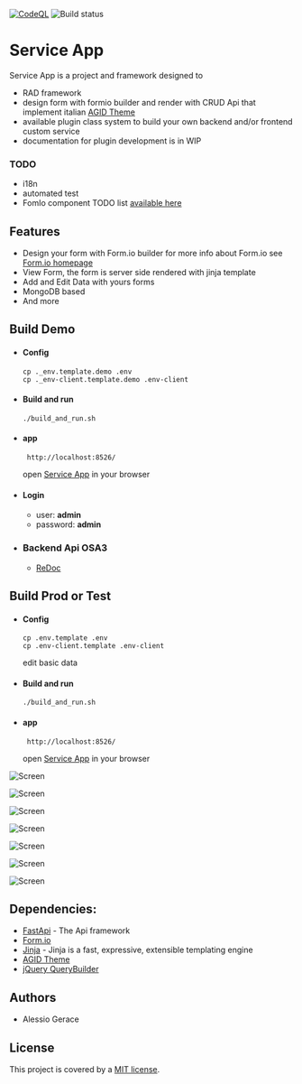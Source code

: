 [![CodeQL](https://github.com/INRIM/service-app/workflows/CodeQL/badge.svg)](https://github.com/INRIM/service-app/actions?query=workflow%3ACodeQL "Code quality workflow status")
![Build status](https://img.shields.io/github/license/INRIM/service-app)
# Service App

Service App is a project and framework designed to

- RAD framework
- design form with formio builder and render with CRUD Api that implement
  italian [AGID Theme](https://github.com/italia/bootstrap-italia/)
- available plugin class system to build your own backend and/or frontend custom service
- documentation for plugin development is in WIP

### TODO

- i18n
- automated test
- FomIo component TODO list [available here](https://github.com/INRIM/service-app/blob/master/web-client/core/themes/italia/README.md)

## Features

- Design your form with Form.io builder for more info about Form.io see [Form.io homepage](https://www.form.io)
- View Form, the form is server side rendered with jinja template
- Add and Edit Data with yours forms
- MongoDB based
- And more

## Build Demo

- #### Config

    ```
    cp ._env.template.demo .env
    cp ._env-client.template.demo .env-client
    ```

- #### Build and run
    ```
    ./build_and_run.sh
    ```

- #### app
    ```
     http://localhost:8526/
    ```
  open [Service App](http://localhost:8526/login/) in your browser 
  
- #### Login 
  
   - user:  **admin**
   - password: **admin**
  
- ### Backend Api OSA3
 
  - [ReDoc](http://localhost:8225/redoc)

## Build Prod or Test

- #### Config
    ```
    cp .env.template .env
    cp .env-client.template .env-client
    ```
  edit basic data
- #### Build and run
    ```
    ./build_and_run.sh
    ```

- #### app
    ```
     http://localhost:8526/
    ```
  open [Service App](http://localhost:8526/) in your browser

![Screen](gallery/form-design.png "Screen")

![Screen](gallery/form-design-json-logic.png "Screen")

![Screen](gallery/report-design.png "Screen")

![Screen](gallery/report-add-print-button.png "Screen")

![Screen](gallery/list-view-filter.png "Screen")

![Screen](gallery/export-xls.png "Screen")

![Screen](gallery/report-pdf-record.png "Screen")

## Dependencies:

* [FastApi](https://fastapi.tiangolo.com) - The Api framework
* [Form.io](https://www.form.io)
* [Jinja](https://github.com/pallets/jinja) - Jinja is a fast, expressive, extensible templating engine
* [AGID Theme](https://github.com/italia/bootstrap-italia/)
* [jQuery QueryBuilder](https://querybuilder.js.org/)

Authors
------------

- Alessio Gerace

## License

This project is covered by a [MIT license](https://github.com/INRIM/service-app/blob/master/LICENSE).
